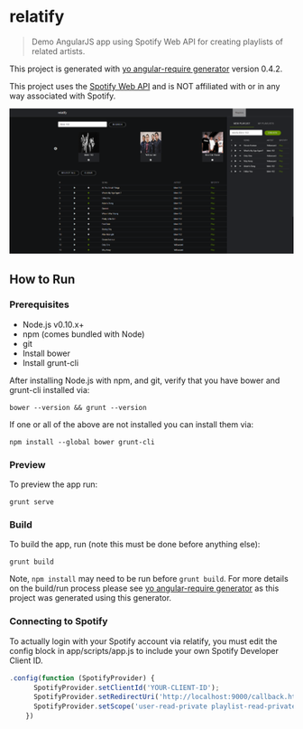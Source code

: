 # relatify

> Demo AngularJS app using Spotify Web API for creating playlists of related artists.

This project is generated with [yo angular-require generator](https://github.com/aaronallport/generator-angular-require)
version 0.4.2.

This project uses the [Spotify Web API](https://developer.spotify.com/web-api/) and is NOT affiliated with or in any way associated with Spotify.

![ScreenShot](app/images/readme_img.png)

## How to Run

### Prerequisites

* Node.js v0.10.x+
* npm (comes bundled with Node)
* git
* Install bower
* Install grunt-cli

After installing Node.js with npm, and git, verify that you have bower and grunt-cli installed via:

```
bower --version && grunt --version
```

If one or all of the above are not installed you can install them via:

```
npm install --global bower grunt-cli
```

### Preview
To preview the app run:

```
grunt serve
```

### Build
To build the app, run (note this must be done before anything else):

```
grunt build
```

Note, `npm install` may need to be run before `grunt build`. For more details on the build/run process please see [yo angular-require generator](https://github.com/aaronallport/generator-angular-require) as this project was generated using this generator.

### Connecting to Spotify
To actually login with your Spotify account via relatify, you must edit the config block in app/scripts/app.js to include your own Spotify Developer Client ID.

```javascript
.config(function (SpotifyProvider) {
      SpotifyProvider.setClientId('YOUR-CLIENT-ID');
      SpotifyProvider.setRedirectUri('http://localhost:9000/callback.html');
      SpotifyProvider.setScope('user-read-private playlist-read-private playlist-modify-private playlist-modify-public');
    })
```

